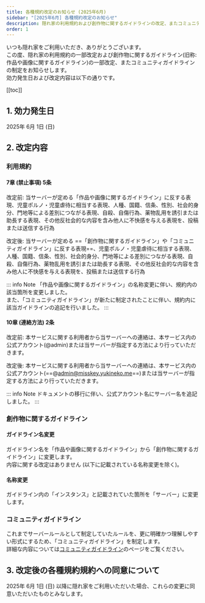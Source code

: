 ```yaml
---
title: 各種規約改定のお知らせ (2025年6月)
sidebar: "[2025年6月] 各種規約改定のお知らせ"
description: 隠れ家の利用規約および創作物に関するガイドラインの改定、またコミュニティガイドラインの制定を行います。
order: 1
---
```


いつも隠れ家をご利用いただき、ありがとうございます。  
この度、隠れ家の利用規約の一部改定および創作物に関するガイドライン(旧称: 作品や画像に関するガイドライン)の一部改定、またコミュニティガイドラインの制定をお知らせします。  
効力発生日および改定内容は以下の通りです。  

[[toc]]

## 1. 効力発生日
2025年 6月 1日 (日)

## 2. 改定内容

### 利用規約
#### 7章 (禁止事項) 5条
改定前: 当サーバーが定める「作品や画像に関するガイドライン」に反する表現、児童ポルノ・児童虐待に相当する表現、人種、国籍、信条、性別、社会的身分、門地等による差別につながる表現、自殺、自傷行為、薬物乱用を誘引または助長する表現、その他反社会的な内容を含み他人に不快感を与える表現を、投稿または送信する行為

改定後: 当サーバーが定める ==「創作物に関するガイドライン」や「コミュニティガイドライン」に反する表現==、児童ポルノ・児童虐待に相当する表現、人種、国籍、信条、性別、社会的身分、門地等による差別につながる表現、自殺、自傷行為、薬物乱用を誘引または助長する表現、その他反社会的な内容を含み他人に不快感を与える表現を、投稿または送信する行為

::: info Note
「作品や画像に関するガイドライン」の名称変更に伴い、規約内の該当箇所を変更しました。  
また、「コミュニティガイドライン」が新たに制定されたことに伴い、規約内に該当ガイドラインの追記を行いました。
:::

#### 10章 (連絡方法) 2条
改定前: 本サービスに関する利用者から当サーバーへの連絡は、本サービス内の公式アカウント(@admin)または当サーバーが指定する方法により行っていただきます。  
  
改定後: 本サービスに関する利用者から当サーバーへの連絡は、本サービス内の公式アカウント(==@admin@misskey.yukineko.me==)または当サーバーが指定する方法により行っていただきます。

::: info Note
ドキュメントの移行に伴い、公式アカウント名にサーバー名を追記しました。
:::

### 創作物に関するガイドライン
#### ガイドライン名変更
ガイドライン名を「作品や画像に関するガイドライン」から「創作物に関するガイドライン」に変更します。  
内容に関する改定はありません (以下に記載されている名称変更を除く)。  

#### 名称変更
ガイドライン内の「インスタンス」と記載されていた箇所を「サーバー」に変更します。  

### コミュニティガイドライン
これまでサーバールールとして制定していたルールを、更に明確かつ理解しやすい形式にするため、「コミュニティガイドライン」を制定します。  
詳細な内容については[コミュニティガイドライン](../community-guidelines)のページをご覧ください。

## 3. 改定後の各種規約規約への同意について
2025年 6月 1日 (日) 以降に隠れ家をご利用いただいた場合、これらの変更に同意いただいたものとみなします。